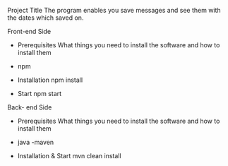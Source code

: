 Project Title
The program enables you save messages and see them with the dates which saved on.

Front-end Side

- Prerequisites
What things you need to install the software and how to install them
- npm

- Installation
npm install

- Start
npm start


 Back- end Side

- Prerequisites
What things you need to install the software and how to install them
- java
-maven

- Installation & Start
mvn clean install


